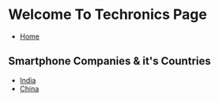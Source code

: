 # Welcome To Techronics Page

  * [Home](home.md)

## Smartphone Companies & it's Countries
  
  * [India](companies_india.md) 
  * [China](companies_china.md) 
